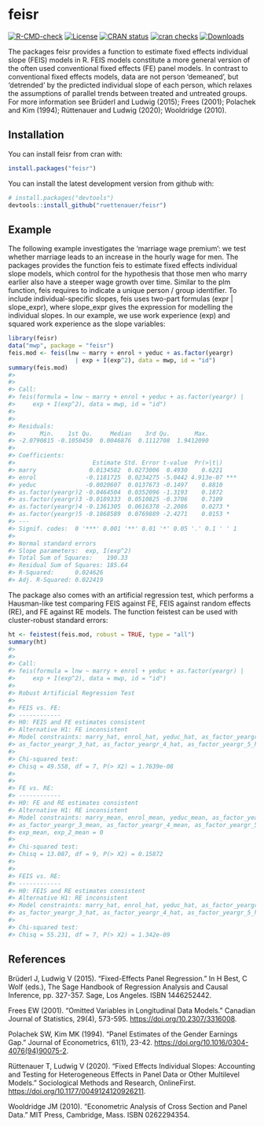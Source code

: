 
<!-- README.md is generated from README.Rmd. Please edit that file -->

# feisr

<!-- badges: start -->

[![R-CMD-check](https://github.com/ruettenauer/feisr/workflows/R-CMD-check/badge.svg)](https://github.com/ruettenauer/feisr/actions)
[![License](http://img.shields.io/badge/license-GPL%20%28%3E=%202%29-brightgreen.svg?style=flat)](http://www.gnu.org/licenses/gpl-2.0.html)
[![CRAN
status](https://www.r-pkg.org/badges/version/feisr)](https://CRAN.R-project.org/package=feisr)
[![cran
checks](https://cranchecks.info/badges/worst/feisr)](https://cran.r-project.org/web/checks/check_results_feisr.html)
[![Downloads](http://cranlogs.r-pkg.org/badges/feisr?color=brightgreen)](http://www.r-pkg.org/pkg/feisr)
<!-- badges: end -->

The packages feisr provides a function to estimate fixed effects
individual slope (FEIS) models in R. FEIS models constitute a more
general version of the often used conventional fixed effects (FE) panel
models. In contrast to conventional fixed effects models, data are not
person ‘demeaned’, but ‘detrended’ by the predicted individual slope of
each person, which relaxes the assumptions of parallel trends between
treated and untreated groups. For more information see Brüderl and
Ludwig (2015); Frees (2001); Polachek and Kim (1994); Rüttenauer and
Ludwig (2020); Wooldridge (2010).

## Installation

You can install feisr from cran with:

``` r
install.packages("feisr")
```

You can install the latest development version from github with:

``` r
# install.packages("devtools")
devtools::install_github("ruettenauer/feisr")
```

## Example

The following example investigates the ‘marriage wage premium’: we test
whether marriage leads to an increase in the hourly wage for men. The
packages provides the function feis to estimate fixed effects individual
slope models, which control for the hypothesis that those men who marry
earlier also have a steeper wage growth over time. Similar to the plm
function, feis requires to indicate a unique person / group identifier.
To include individual-specific slopes, feis uses two-part formulas (expr
| slope\_expr), where slope\_expr gives the expression for modelling the
individual slopes. In our example, we use work experience (exp) and
squared work experience as the slope variables:

``` r
library(feisr)
data("mwp", package = "feisr")
feis.mod <- feis(lnw ~ marry + enrol + yeduc + as.factor(yeargr)
                   | exp + I(exp^2), data = mwp, id = "id")
summary(feis.mod)
#> 
#> 
#> Call:
#> feis(formula = lnw ~ marry + enrol + yeduc + as.factor(yeargr) | 
#>     exp + I(exp^2), data = mwp, id = "id")
#> 
#> 
#> Residuals:
#>       Min.    1st Qu.     Median    3rd Qu.       Max. 
#> -2.0790815 -0.1050450  0.0046876  0.1112708  1.9412090 
#> 
#> Coefficients:
#>                      Estimate Std. Error t-value  Pr(>|t|)    
#> marry               0.0134582  0.0273006  0.4930    0.6221    
#> enrol              -0.1181725  0.0234275 -5.0442 4.913e-07 ***
#> yeduc              -0.0020607  0.0137673 -0.1497    0.8810    
#> as.factor(yeargr)2 -0.0464504  0.0352096 -1.3193    0.1872    
#> as.factor(yeargr)3 -0.0189333  0.0510825 -0.3706    0.7109    
#> as.factor(yeargr)4 -0.1361305  0.0616378 -2.2086    0.0273 *  
#> as.factor(yeargr)5 -0.1868589  0.0769889 -2.4271    0.0153 *  
#> ---
#> Signif. codes:  0 '***' 0.001 '**' 0.01 '*' 0.05 '.' 0.1 ' ' 1
#> 
#> Normal standard errors
#> Slope parameters:  exp, I(exp^2) 
#> Total Sum of Squares:    190.33
#> Residual Sum of Squares: 185.64
#> R-Squared:      0.024626
#> Adj. R-Squared: 0.022419
```

The package also comes with an artificial regression test, which
performs a Hausman-like test comparing FEIS against FE, FEIS against
random effects (RE), and FE against RE models. The function feistest can
be used with cluster-robust standard errors:

``` r
ht <- feistest(feis.mod, robust = TRUE, type = "all")
summary(ht)
#> 
#> 
#> Call:
#> feis(formula = lnw ~ marry + enrol + yeduc + as.factor(yeargr) | 
#>     exp + I(exp^2), data = mwp, id = "id")
#> 
#> Robust Artificial Regression Test 
#> 
#> FEIS vs. FE:
#> ------------
#> H0: FEIS and FE estimates consistent 
#> Alternative H1: FE inconsistent 
#> Model constraints: marry_hat, enrol_hat, yeduc_hat, as_factor_yeargr_2_hat, 
#> as_factor_yeargr_3_hat, as_factor_yeargr_4_hat, as_factor_yeargr_5_hat = 0 
#> 
#> Chi-squared test:
#> Chisq = 49.558, df = 7, P(> X2) = 1.7639e-08
#> 
#> 
#> FE vs. RE:
#> ------------
#> H0: FE and RE estimates consistent 
#> Alternative H1: RE inconsistent 
#> Model constraints: marry_mean, enrol_mean, yeduc_mean, as_factor_yeargr_2_mean, 
#> as_factor_yeargr_3_mean, as_factor_yeargr_4_mean, as_factor_yeargr_5_mean, 
#> exp_mean, exp_2_mean = 0 
#> 
#> Chi-squared test:
#> Chisq = 13.087, df = 9, P(> X2) = 0.15872
#> 
#> 
#> FEIS vs. RE:
#> ------------
#> H0: FEIS and RE estimates consistent 
#> Alternative H1: RE inconsistent 
#> Model constraints: marry_hat, enrol_hat, yeduc_hat, as_factor_yeargr_2_hat, 
#> as_factor_yeargr_3_hat, as_factor_yeargr_4_hat, as_factor_yeargr_5_hat = 0 
#> 
#> Chi-squared test:
#> Chisq = 55.231, df = 7, P(> X2) = 1.342e-09
```

## References

Brüderl J, Ludwig V (2015). “Fixed-Effects Panel Regression.” In H Best,
C Wolf (eds.), The Sage Handbook of Regression Analysis and Causal
Inference, pp. 327-357. Sage, Los Angeles. ISBN 1446252442.

Frees EW (2001). “Omitted Variables in Longitudinal Data Models.”
Canadian Journal of Statistics, 29(4), 573-595.
<https://doi.org/10.2307/3316008>.

Polachek SW, Kim MK (1994). “Panel Estimates of the Gender Earnings
Gap.” Journal of Econometrics, 61(1), 23-42.
<https://doi.org/10.1016/0304-4076(94)90075-2>.

Rüttenauer T, Ludwig V (2020). “Fixed Effects Individual Slopes:
Accounting and Testing for Heterogeneous Effects in Panel Data or Other
Multilevel Models.” Sociological Methods and Research, OnlineFirst.
<https://doi.org/10.1177/0049124120926211>.

Wooldridge JM (2010). “Econometric Analysis of Cross Section and Panel
Data.” MIT Press, Cambridge, Mass. ISBN 0262294354.

